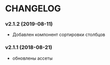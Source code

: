 CHANGELOG
=========

### v2.1.2 (2019-08-11)

 * Добавлен  компонент сортировки столбцов

### v2.1.1 (2018-08-21)

 * обновлены  ассеты
  
